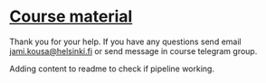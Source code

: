 # [Course material](https://docker-hy.github.io)

Thank you for your help. If you have any questions send email jami.kousa@helsinki.fi or send message in course telegram group.

Adding content to readme to check if pipeline working.
